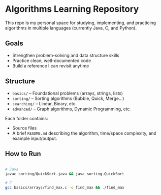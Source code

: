 # Algorithms Learning Repository

This repo is my personal space for studying, implementing, and practicing algorithms in multiple languages (currently Java, C, and Python).

## Goals
- Strengthen problem-solving and data structure skills
- Practice clean, well-documented code
- Build a reference I can revisit anytime

## Structure
- `basics/` – Foundational problems (arrays, strings, lists)
- `sorting/` – Sorting algorithms (Bubble, Quick, Merge…)
- `searching/` – Linear, Binary, etc.
- `advanced/` – Graph algorithms, Dynamic Programming, etc.

Each folder contains:
- Source files
- A brief `README.md` describing the algorithm, time/space complexity, and example input/output.

## How to Run

```bash

# Java
javac sorting/QuickSort.java && java sorting.QuickSort

# C
gcc basics/arrays/find_max.c -o find_max && ./find_max

